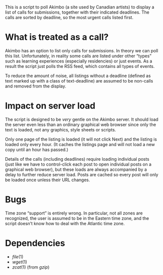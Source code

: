 This is a script to poll Akimbo (a site used by Canadian artists) to display
a list of calls for submissions, together with their indicated deadlines.
The calls are sorted by deadline,
so the most urgent calls listed first.

What is treated as a call?
=========================

Akimbo has an option to list only calls for submissions.
In theory we can poll this list. 
Unfortunately, in reality some calls are listed under other “types” such as learning experiences (especially residencies) or just events.
As a result the script just polls the RSS feed, which contains all types of events.

To reduce the amount of noise,
all listings without a deadline (defined as text marked up with a class of text-deadline)
are assumed to be non-calls and removed from the display.

Impact on server load
=====================

The script is designed to be *very* gentle on the Akimbo server.
It should load the server even less than an ordinary graphical web browser
since only the text is loaded, not any graphics, style sheets or scripts.

Only one page of the listing is loaded (it will not click Next)
and the listing is loaded only every hour.
(It caches the listings page and will not load a new copy until an hour has passed.)

Details of the calls (including deadlines)
require loading individual posts
(just like we have to control-click each post to open individual posts on a graphical web browser),
but these loads are always accompanied by a delay to further reduce server load.
Posts are cached so every post will only be loaded once unless their URL changes.

Bugs
====

Time zone “support” is entirely wrong.
In particular, not all zones are recognized,
the user is assumed to be in the Eastern time zone,
and the script doesn’t know how to deal with the Atlantic time zone.

Dependencies
============

- *file*(1)
- *wget*(1)
- *zcat*(1) (from *gzip*)

